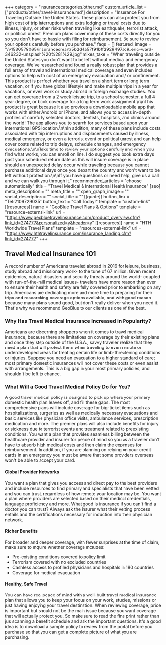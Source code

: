 +++
category = "insurancecategories/other.md"
custom_article_list = ["products/other/travel-insurance.md"]
description = "Insurance For Traveling Outside The United States.  These plans can also protect you from high cost of trip interruptions and extra lodging or travel costs due to illness, injury, or other risks when traveling like earthquake, terrorist attack, or political unrest. Premium plans cover many of these costs directly for you so you don't have to hassle with filing for reimbursement.  Be sure to review your options carefully before you purchase."
faqs = []
featured_image = "/v1530578065/insurancesmart/5b2d4a57f91bff2929497ac9_eric-ward-346232-unsplash%20%281%29.jpg"
mikes_take = "When traveling outside the United States you don't want to be left without medical and emergency coverage. We've researched and found a really robust plan that provides a full array of travel and international medical coverage and even includes options to help with cost of an emergency evacuation and / or confinement. This product is perfect whether you travel on a short term or long term vacation, or if you have global lifestyle and make multiple trips in a year for vacations, or even work or study abroad in foreign exchange studies. You can get coverage from a 2 week leisure trip, to a school semester, a full 4 year degree, or book coverage for a long term work assignment.\n\nThis product is great because it also provides a downloadable mobile app that works with either Android or IPhone, and allows you to access in-depth profiles of carefully selected doctors, dentists, hospitals, and clinics around the world!  The app allows you to search for services based upon your international GPS location.\n\nIn addition, many of these plans include costs associated with trip interruptions and displacements caused by illness, medical emergency, or even a terrorist event or political unrest and can help cover costs related to trip delays, schedule changes, and emergency evacuations.\n\nTake time to review your options carefully and when you find what works, you can enroll on line.  I do suggest you book extra days past your scheduled return date as this will insure coverage is in place should an unexpected delay occur while traveling because you cannot purchase additional days once you depart the country and won't want to be left without protection.\n\nIf you have questions or need help, give us a call and we can walk you through it."
recommended_articles = "choose automatically"
title = "Travel Medical & International Health Insurance"
[seo]
meta_description = ""
meta_title = ""
open_graph_image = ""
social_description = ""
social_title = ""
[[quote]]
button_link = "Tel:2109729035"
button_text = "Call Today!"
template = "custom-link"
[[resources]]
name = "GeoBlue Travel Plans & Options"
template = "resource-external-link"
url = "https://www.geobluetravelinsurance.com/product_overview.cfm?link_id=274777&personalized=y&header=y"
[[resources]]
name = "HTH Worldwide Travel Plans"
template = "resources-external-link"
url = "https://www.hthtravelinsurance.com/insurance_landing.cfm?link_id=274777"
+++

## Travel Medical Insurance 101

A record number of Americans traveled abroad in 2016 for leisure, business, study abroad and missionary work- to the tune of 67 million. Given recent epidemics, natural disasters and security threats around the world- coupled with run-of-the-mill medical issues- travelers have more reason than ever to ensure their health and safety are fully covered prior to embarking on any trip. Americans are dedicating more and more time to preparing for their trips and researching coverage options available, and with good reason because many plans sound good, but don't really deliver when you need it. That's why we recommend GeoBlue to our clients as one of the best.

### Why Has Travel Medical Insurance Increased in Popularity?

Americans are discerning shoppers when it comes to travel medical insurance, because there are limitations on coverage by their existing plans and once they step outside of the U.S.A., savvy traveler realize that they need a plan that will protect them when traveling to even remote or underdeveloped areas for treating certain life or limb-threatening conditions or injuries. Suppose you need an evacuation to a higher standard of care; most primary domestic insurances will not cover these costs or even assist with arrangements. This is a big gap in your most primary policies, and shouldn't be left to chance.

### What Will a Good Travel Medical Policy Do for You?

A good travel medical policy is designed to pick up where your primary domestic health plan leaves off, and fill these gaps. The most comprehensive plans will include coverage for big-ticket items such as hospitalizations, surgeries as well as medically necessary evacuations and basic services like physician office visits, ambulance services, prescription medication and more. The premier plans will also include benefits for injury or sickness due to terrorist events and treatment related to preexisting conditions. You want a plan that provides seamless billing between the healthcare provider and insurer for peace of mind so you as a traveler don't have to absorb high medical costs and then claim the expenses for reimbursement. In addition, if you are planning on relying on your credit cards in an emergency you must be aware that some providers overseas won't be able to accept your card.

#### Global Provider Networks

You want a plan that gives you access and direct pay to the best providers and include resources to find primary and specialists that have been vetted and you can trust, regardless of how remote your location may be. You want a plan where providers are selected based on their medical credentials, language proficiency and more. What good is insurance if you can't find a doctor you can trust? Always ask the insurer what their vetting process entails and the certifications necessary for induction into their physician network.

#### Richer Benefits

For broader and deeper coverage, with fewer surprises at the time of claim, make sure to inquire whether coverage includes:

-   Pre-existing conditions covered to policy limit
-   Terrorism covered with no excluded countries
-   Cashless access to profiled physicians and hospitals in 180 countries
-   Coverage for medical evacuation

#### Healthy, Safe Travel

You can have real peace of mind with a well-built travel medical insurance plan that allows you to keep your focus on your work, studies, missions or just having enjoying your travel destination. When reviewing coverage, price is important but should not be the main issue because you want coverage that will actually protect you. So make sure to read the fine print rather than jus scanning a benefit schedule and ask the important questions. It's a good idea is to download a sample policy to review from the portal before you purchase so that you can get a complete picture of what you are purchasing.
